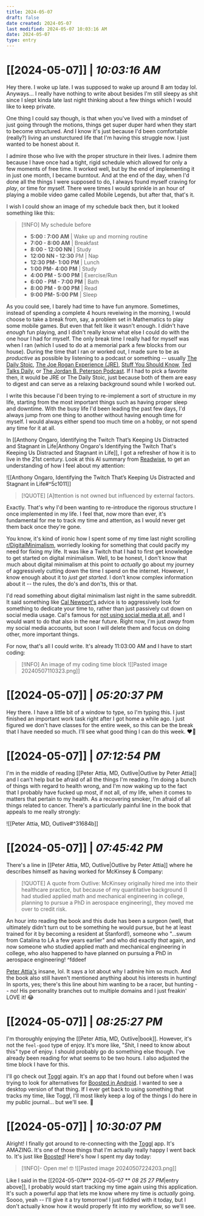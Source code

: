 ```yaml
---
title: 2024-05-07
draft: false
date created: 2024-05-07
last modified: 2024-05-07 10:03:16 AM
date: 2024-05-07
type: entry
---
```


# **[[2024-05-07]]** | *10:03:16 AM*

Hey there. I woke up late. I was supposed to wake up around 8 am today lol. Anyways... I really have nothing to write about besides I'm still sleepy as shit since I slept kinda late last night thinking about a few things which I would like to keep private.

One thing I could say though, is that when you've lived with a mindset of just going through the motions, things get super duper hard when they start to become structured. And I know it's just because I'd been comfortable (really?) living an unsturctured life that I'm having this struggle now. I just wanted to be honest about it.

I admire those who live with the proper structure in their lives. I admire them because I have once had a tight, rigid schedule which allowed for only a few moments of free time. It worked well, but by the end of implementing it in just one month, I became burntout. And at the end of the day, when I'd done all the things I were supposed to do, I always found myself craving for *play*, or time for myself. There were times I would sprinkle in an hour of playing a mobile video game called Mobile Legends, but after that, that's it.

I wish I could show an image of my schedule back then, but it looked something like this:

>[!INFO] My schedule before
>- **5:00 : 7:00 AM** | Wake up and morning routine
>- **7:00 - 8:00 AM** | Breakfast
>- **8:00 - 12:00 NN** | Study
>- **12:00 NN - 12:30** PM | Nap
>- **12:30 PM- 1:00 PM** | Lunch
>- **1:00 PM- 4:00 PM** | Study
>- **4:00 PM - 5:00 PM** | Exercise/Run
>- **6:00 - PM - 7:00 PM** | Bath
>- **8:00 PM - 9:00 PM** | Read
>- **9:00 PM- 5:00 PM** | Sleep
>

As you could see, I barely had time to have fun anymore. Sometimes, instead of spending a complete 4 hours reveiwing in the morning, I would choose to take a break from, say, a problem set in Mathematics to play some mobile games. But even that felt like it wasn't enough. I didn't have *enough* fun playing, and I didn't really know what else I could do with the one hour I had for myself. The only break time I really had for myself was when I ran (which I used to do at a memorial park a few blocks from our house). During the time that I ran or worked out, I made sure to be as *productive* as possible by listening to a podcast or something -- usually [The Daily Stoic](https://dailystoic.com/podcast/),  [The Joe Rogan Experience (JRE)](https://open.spotify.com/show/4rOoJ6Egrf8K2IrywzwOMk), [Stuff You Should Know](https://open.spotify.com/show/0ofXAdFIQQRsCYj9754UFx), [Ted Talks Daily](https://open.spotify.com/show/1VXcH8QHkjRcTCEd88U3ti?si=735ce876e0824b3d), or [The Jordan B. Peterson Podcast](https://open.spotify.com/show/1Zw2DKjelPnuEYpydFlhgN?si=6478a1602ad14781). If I had to pick a favorite then, it would be JRE or The Daily Stoic, just because both of them are easy to digest and can serve as a relaxing background sound while I worked out.

I write this because I'd been trying to re-implement a sort of structure in my life, starting from the most important things such as having proper sleep and downtime. With the busy life I'd been leading the past few days, I'd always jump from one thing to another without having enough time for myself. I would always either spend too much time on a hobby, or not spend any time for it at all.

In [[Anthony Ongaro, Identifying the Twitch That’s Keeping Us Distracted and Stagnant in Life|Anthony Ongaro's Identifying the Twitch That's Keeping Us Distracted and Stagnant in Life]], I got a refresher of how it is to live in the 21st century. Look at this AI summary from [Readwise](https://readwise.io/i/ian161), to get an understanding of how I feel about my attention:

![[Anthony Ongaro, Identifying the Twitch That’s Keeping Us Distracted and Stagnant in Life#^5c1011]]

>[!QUOTE] [A]ttention is not owned but influenced by external factors.

Exactly. That's why I'd been wanting to re-introduce the rigorous structure I once implemented in my life. I feel that, now more than ever, it's fundamental for me to track my time and attention, as I would never get them back once they're gone.

You know, it's kind of ironic how I spent some of my time last night scrolling [r/DigitalMinimalism](https://www.reddit.com/r/digitalminimalism/), worriedly looking for something that could pacify my need for fixing my life. It was like a Twitch that I had to first get knowledge to get started on digital minimalism. Well, to be honest, I don't know that much about digital minimalism at this point to *actually* go about my journey of aggressively cutting down the time I spend on the internet. However, I know enough about it to *just get started*. I don't know complex information about it -- the rules, the do's and don'ts, this or that.

I'd read something about digital minimalism last night in the same subreddit. It said something like [Cal Newport's](https://calnewport.com) advice is to aggressively look for something to dedicate your time to, rather than just passively cut down on social media usage. Cal's famous for [not using social media at all](https://youtu.be/m6AF_aFuD8w), and I would want to do that also in the near future. Right now, I'm just *away* from my social media accounts, but soon I will delete them and focus on doing other, more important things.

For now, that's all I could write. It's already 11:03:00 AM and I have to start coding:

>[!INFO] An image of my coding time block
> ![[Pasted image 20240507110323.png]]

# **[[2024-05-07]]** | *05:20:37 PM*

Hey there. I have a little bit of a window to type, so I'm typing this. I just finished an important work task right after I got home a while ago. I just figured we don't have classes for the entire week, so this can be the break that I have needed so much. I'll see what good thing I can do this week. ❤️‍🔥

# **[[2024-05-07]]** | *07:12:54 PM*

I'm in the middle of reading [[Peter Attia, MD, Outlive|Outlive by Peter Attia]] and I can't help but be afraid of all the things I'm reading. I'm doing a bunch of things with regard to health wrong, and I'm now waking up to the fact that I probably have fucked up most, if not all, of my life, when it comes to matters that pertain to my health.  As a recovering smoker, I'm afraid of all things related to cancer. There's a particularly painful line in the book that appeals to me really strongly:

![[Peter Attia, MD, Outlive#^31684b]]

# **[[2024-05-07]]** | *07:45:42 PM*

There's a line in [[Peter Attia, MD, Outlive|Outlive by Peter Attia]] where he describes himself as having worked for McKinsey & Company:

>[!QUOTE] A quote from Outlive:
>McKinsey originally hired me into their healthcare practice, but because of my quantitative background (I had studied applied math and mechanical engineering in college, planning to pursue a PhD in aerospace engineering), they moved me over to credit risk.

An hour into reading the book and this dude has been a surgeon (well, that ultimately didn't turn out to be something he would pursue, but he at least trained for it by becoming a resident at Stanford!), someone who "...swum from Catalina to LA a few years earlier" and who did exactly *that* again, and now someone who studied applied math and mechanical engineering in college, who also happened to have planned on pursuing a PhD in aerospace engineering! ^fddeef

[Peter Attia's](https://peterattiamd.com/about/) insane, lol. It says a lot about why I admire him so much. And the book also still haven't mentioned anything about his interests in hunting! In sports, yes; there's this line about him wanting to be a racer, but hunting -- no! His personality branches out to multiple domains and I just freakin' LOVE it! 😂

# **[[2024-05-07]]** | *08:25:27 PM*

I'm thoroughly enjoying the [[Peter Attia, MD, Outlive|book]]. However, it's not the `feel-good` type of enjoy. It's more like, "Shit, I need to know about this" type of enjoy. I should probably go do something else though. I've already been reading for what seems to be two hours. I also adjusted the time block I have for this.

I'll go check out [Toggl](https://toggl.com/) again. It's an app that I found out before when I was trying to look for alternatives for [Boosted in Android](https://www.boostedproductivity.com/). I wanted to see a desktop version of that thing. If I ever get back to using something that tracks my time, like Toggl, I'll most likely keep a log of the things I do here in my public journal... but we'll see. 🩶


# **[[2024-05-07]]** | *10:30:07 PM*

Alright! I finally got around to re-connecting with the [Toggl](https://toggl.com/) app. It's AMAZING. It's one of those things that I'm actually really happy I went back to. It's just like [Boosted](https://www.boostedproductivity.com/)! Here's how I spent my day today:

>[!INFO]- Open me! 🤓
>![[Pasted image 20240507224203.png]]

Like I said in the [[2024-05-07#** 2024-05-07 ** *08 25 27 PM*|entry above]], I probably would start tracking my time again using this application. It's such a powerful app that lets me know where my time is *actually* going. Soooo, yeah -- I'll give it a try tomorrow! I just fiddled with it today, but I don't actually know how it would properly fit into my workflow, so we'll see.

